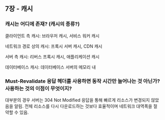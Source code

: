 ## 7장 - 캐시

### 캐시는 어디에 존재? (캐시의 종류?)

클라이언트 측 캐시: 브라우저 캐시, 서비스 워커 캐시

네트워크 경로 상의 캐시: 프록시 서버 캐시, CDN 캐시

서버 측 캐시: 리버스 프록시 캐시, 애플리케이션 캐시

데이터베이스 캐시: 데이터베이스 서버의 메모리 내

### Must-Revalidate 응답 헤더를 사용하면 동작 시간만 늘어나는 것 아닌가? 사용하는 것의 이점이 무엇이지?

대부분의 경우 서버는 304 Not Modified 응답을 통해 빠르게 리소스가 변경되지 않았음을 알림. 전체 리소스를 다시 다운로드하는 것보다 효율적이며 네트워크 대역폭을 절약할 수 있음.
